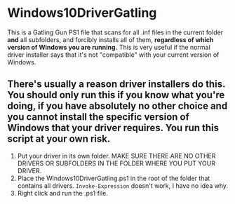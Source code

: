 # Windows10DriverGatling

This is a Gatling Gun PS1 file that scans for all .inf files in the current folder **and** all subfolders, and forcibly installs all of them, **regardless of which version of Windows you are running.** This is very useful if the normal driver installer says that it's not "compatible" with your current version of Windows.

## There's usually a reason driver installers do this. You should only run this if you know what you're doing, if you have absolutely no other choice and you cannot install the specific version of Windows that your driver requires. You run this script at your own risk.

1. Put your driver in its own folder. MAKE SURE THERE ARE NO OTHER DRIVERS OR SUBFOLDERS IN THE FOLDER WHERE YOU PUT YOUR DRIVER.
2. Place the Windows10DriverGatling.ps1 in the root of the folder that contains all drivers. `Invoke-Expression` doesn't work, I have no idea why.
3. Right click and run the .ps1 file.